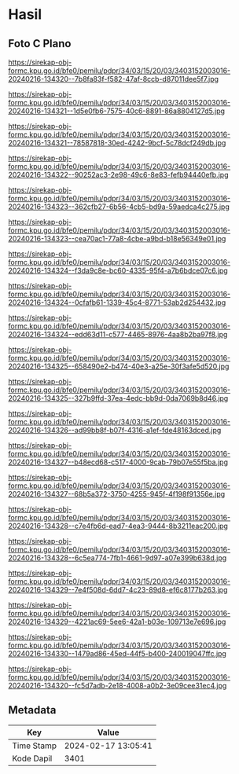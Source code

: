 # Hasil

## Foto C Plano

https://sirekap-obj-formc.kpu.go.id/bfe0/pemilu/pdpr/34/03/15/20/03/3403152003016-20240216-134320--7b8fa83f-f582-47af-8ccb-d87011dee5f7.jpg

https://sirekap-obj-formc.kpu.go.id/bfe0/pemilu/pdpr/34/03/15/20/03/3403152003016-20240216-134321--1d5e0fb6-7575-40c6-8891-86a8804127d5.jpg

https://sirekap-obj-formc.kpu.go.id/bfe0/pemilu/pdpr/34/03/15/20/03/3403152003016-20240216-134321--78587818-30ed-4242-9bcf-5c78dcf249db.jpg

https://sirekap-obj-formc.kpu.go.id/bfe0/pemilu/pdpr/34/03/15/20/03/3403152003016-20240216-134322--90252ac3-2e98-49c6-8e83-fefb94440efb.jpg

https://sirekap-obj-formc.kpu.go.id/bfe0/pemilu/pdpr/34/03/15/20/03/3403152003016-20240216-134323--362cfb27-6b56-4cb5-bd9a-59aedca4c275.jpg

https://sirekap-obj-formc.kpu.go.id/bfe0/pemilu/pdpr/34/03/15/20/03/3403152003016-20240216-134323--cea70ac1-77a8-4cbe-a9bd-b18e56349e01.jpg

https://sirekap-obj-formc.kpu.go.id/bfe0/pemilu/pdpr/34/03/15/20/03/3403152003016-20240216-134324--f3da9c8e-bc60-4335-95f4-a7b6bdce07c6.jpg

https://sirekap-obj-formc.kpu.go.id/bfe0/pemilu/pdpr/34/03/15/20/03/3403152003016-20240216-134324--0cfafb61-1339-45c4-8771-53ab2d254432.jpg

https://sirekap-obj-formc.kpu.go.id/bfe0/pemilu/pdpr/34/03/15/20/03/3403152003016-20240216-134324--edd63d11-c577-4465-8976-4aa8b2ba97f8.jpg

https://sirekap-obj-formc.kpu.go.id/bfe0/pemilu/pdpr/34/03/15/20/03/3403152003016-20240216-134325--658490e2-b474-40e3-a25e-30f3afe5d520.jpg

https://sirekap-obj-formc.kpu.go.id/bfe0/pemilu/pdpr/34/03/15/20/03/3403152003016-20240216-134325--327b9ffd-37ea-4edc-bb9d-0da7069b8d46.jpg

https://sirekap-obj-formc.kpu.go.id/bfe0/pemilu/pdpr/34/03/15/20/03/3403152003016-20240216-134326--ad99bb8f-b07f-4316-a1ef-fde48163dced.jpg

https://sirekap-obj-formc.kpu.go.id/bfe0/pemilu/pdpr/34/03/15/20/03/3403152003016-20240216-134327--b48ecd68-c517-4000-9cab-79b07e55f5ba.jpg

https://sirekap-obj-formc.kpu.go.id/bfe0/pemilu/pdpr/34/03/15/20/03/3403152003016-20240216-134327--68b5a372-3750-4255-945f-4f198f91356e.jpg

https://sirekap-obj-formc.kpu.go.id/bfe0/pemilu/pdpr/34/03/15/20/03/3403152003016-20240216-134328--c7e4fb6d-ead7-4ea3-9444-8b3211eac200.jpg

https://sirekap-obj-formc.kpu.go.id/bfe0/pemilu/pdpr/34/03/15/20/03/3403152003016-20240216-134328--6c5ea774-7fb1-4661-9d97-a07e399b638d.jpg

https://sirekap-obj-formc.kpu.go.id/bfe0/pemilu/pdpr/34/03/15/20/03/3403152003016-20240216-134329--7e4f508d-6dd7-4c23-89d8-ef6c8177b263.jpg

https://sirekap-obj-formc.kpu.go.id/bfe0/pemilu/pdpr/34/03/15/20/03/3403152003016-20240216-134329--4221ac69-5ee6-42a1-b03e-109713e7e696.jpg

https://sirekap-obj-formc.kpu.go.id/bfe0/pemilu/pdpr/34/03/15/20/03/3403152003016-20240216-134330--1479ad86-45ed-44f5-b400-240019047ffc.jpg

https://sirekap-obj-formc.kpu.go.id/bfe0/pemilu/pdpr/34/03/15/20/03/3403152003016-20240216-134320--fc5d7adb-2e18-4008-a0b2-3e09cee31ec4.jpg


## Metadata

| Key        | Value               |
| ---------- | ------------------- |
| Time Stamp | 2024-02-17 13:05:41 |
| Kode Dapil | 3401                |



